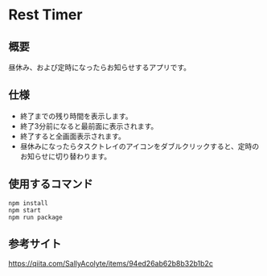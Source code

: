 # Rest Timer

## 概要
昼休み、および定時になったらお知らせするアプリです。

## 仕様
* 終了までの残り時間を表示します。
* 終了3分前になると最前面に表示されます。
* 終了すると全画面表示されます。
* 昼休みになったらタスクトレイのアイコンをダブルクリックすると、定時のお知らせに切り替わります。

## 使用するコマンド
```
npm install
npm start
npm run package
```

## 参考サイト
https://qiita.com/SallyAcolyte/items/94ed26ab62b8b32b1b2c
